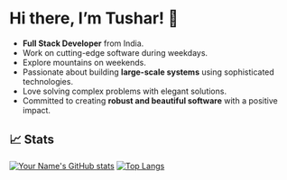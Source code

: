 # Hi there, I’m Tushar! 👋

- **Full Stack Developer** from India.  
- Work on cutting-edge software during weekdays.  
- Explore mountains on weekends.  
- Passionate about building **large-scale systems** using sophisticated technologies.  
- Love solving complex problems with elegant solutions.  
- Committed to creating **robust and beautiful software** with a positive impact.  

## 📈 Stats
[![Your Name's GitHub stats](https://github-readme-stats.vercel.app/api?username=Tusharwasake&show_icons=true)](https://github.com/Tusharwasake)
[![Top Langs](https://github-readme-stats.vercel.app/api/top-langs/?username=Tusharwasake&layout=compact)](https://github.com/Tusharwasake)

<!--
**Tusharwasake/Tusharwasake** is a ✨ _special_ ✨ repository because its `README.md` (this file) appears on your GitHub profile.

Here are some ideas to get you started:

- 🔭 I’m currently working on ...
- 🌱 I’m currently learning ...
- 👯 I’m looking to collaborate on ...
- 🤔 I’m looking for help with ...
- 💬 Ask me about ...
- 📫 How to reach me: ...
- 😄 Pronouns: ...
- ⚡ Fun fact: ...
-->
